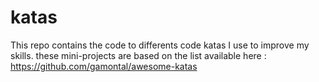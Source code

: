 # katas

This repo contains the code to differents code katas I use to improve my skills. these mini-projects are based on the list available here : https://github.com/gamontal/awesome-katas
